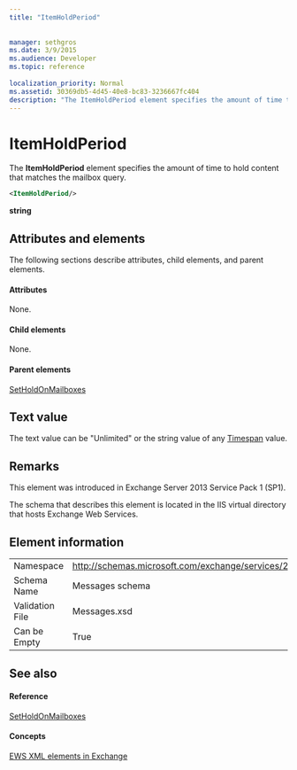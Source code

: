 ```yaml
---
title: "ItemHoldPeriod"
 
 
manager: sethgros
ms.date: 3/9/2015
ms.audience: Developer
ms.topic: reference
 
localization_priority: Normal
ms.assetid: 30369db5-4d45-40e8-bc83-3236667fc404
description: "The ItemHoldPeriod element specifies the amount of time to hold content that matches the mailbox query."
---
```


# ItemHoldPeriod

The **ItemHoldPeriod** element specifies the amount of time to hold content that matches the mailbox query. 
  
```XML
<ItemHoldPeriod/>
```

 **string**
## Attributes and elements

The following sections describe attributes, child elements, and parent elements.
  
#### Attributes

None.
  
#### Child elements

None.
  
#### Parent elements

[SetHoldOnMailboxes](setholdonmailboxes.md)
  
## Text value

The text value can be "Unlimited" or the string value of any [Timespan](http://msdn.microsoft.com/en-us/library/1ecy8h51%28v=vs.110%29.aspx) value. 
  
## Remarks

This element was introduced in Exchange Server 2013 Service Pack 1 (SP1).
  
The schema that describes this element is located in the IIS virtual directory that hosts Exchange Web Services.
  
## Element information

|||
|:-----|:-----|
|Namespace  <br/> |http://schemas.microsoft.com/exchange/services/2006/messages  <br/> |
|Schema Name  <br/> |Messages schema  <br/> |
|Validation File  <br/> |Messages.xsd  <br/> |
|Can be Empty  <br/> |True  <br/> |
   
## See also

#### Reference

[SetHoldOnMailboxes](setholdonmailboxes.md)
#### Concepts

[EWS XML elements in Exchange](ews-xml-elements-in-exchange.md)

